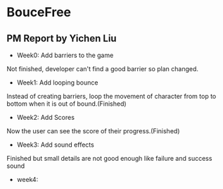 # BouceFree

## PM Report by Yichen Liu

 + Week0: Add barriers to the game
 
 Not finished, developer can't find a good barrier so plan changed.

 + Week1: Add looping bounce

 Instead of creating barriers, loop the movement of character from top to bottom when it is out of bound.(Finished)

 + Week2: Add Scores

 Now the user can see the score of their progress.(Finished)

 + Week3: Add sound effects
 
 Finished but small details are not good enough like failure and success sound

 + week4:
